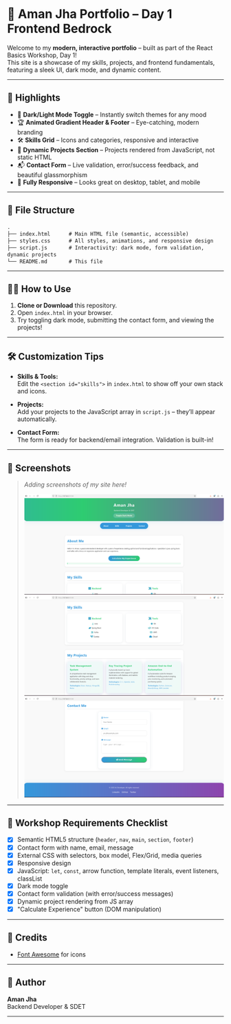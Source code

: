 # 🚀 Aman Jha Portfolio – Day 1 Frontend Bedrock

Welcome to my **modern, interactive portfolio** – built as part of the React Basics Workshop, Day 1!  
This site is a showcase of my skills, projects, and frontend fundamentals, featuring a sleek UI, dark mode, and dynamic content.

---

## 🌟 Highlights

- 🎨 **Dark/Light Mode Toggle** – Instantly switch themes for any mood
- 🏆 **Animated Gradient Header & Footer** – Eye-catching, modern branding
- 🛠️ **Skills Grid** – Icons and categories, responsive and interactive
- 💼 **Dynamic Projects Section** – Projects rendered from JavaScript, not static HTML
- 📬 **Contact Form** – Live validation, error/success feedback, and beautiful glassmorphism
- 📱 **Fully Responsive** – Looks great on desktop, tablet, and mobile

---

## 📂 File Structure

```
.
├── index.html      # Main HTML file (semantic, accessible)
├── styles.css      # All styles, animations, and responsive design
├── script.js       # Interactivity: dark mode, form validation, dynamic projects
└── README.md       # This file
```

---

## 🧑‍💻 How to Use

1. **Clone or Download** this repository.
2. Open `index.html` in your browser.
3. Try toggling dark mode, submitting the contact form, and viewing the projects!

---

## 🛠️ Customization Tips

- **Skills & Tools:**  
  Edit the `<section id="skills">` in `index.html` to show off your own stack and icons.

- **Projects:**  
  Add your projects to the JavaScript array in `script.js` – they’ll appear automatically.

- **Contact Form:**  
  The form is ready for backend/email integration. Validation is built-in!

---

## 📸 Screenshots

> _Adding screenshots of my site here!_
>
> ![Desktop Screenshot](Screenshots/page_1.png)  
> ![Screenshot 2](Screenshots/page_2.png)  
> ![Screenshot 3](Screenshots/page_3.png)

---

## 📝 Workshop Requirements Checklist

- [x] Semantic HTML5 structure (`header`, `nav`, `main`, `section`, `footer`)
- [x] Contact form with name, email, message
- [x] External CSS with selectors, box model, Flex/Grid, media queries
- [x] Responsive design
- [x] JavaScript: `let`, `const`, arrow function, template literals, event listeners, classList
- [x] Dark mode toggle
- [x] Contact form validation (with error/success messages)
- [x] Dynamic project rendering from JS array
- [x] "Calculate Experience" button (DOM manipulation)

---

## 🙏 Credits

- [Font Awesome](https://fontawesome.com/) for icons

---

## 👤 Author

**Aman Jha**  
Backend Developer & SDET

---
